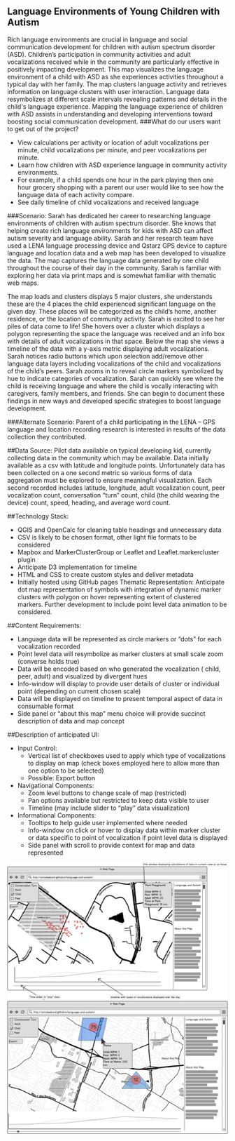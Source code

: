 ## Language Environments of Young Children with Autism
Rich language environments are crucial in language and social communication development for children with autism spectrum disorder (ASD). Children’s participation in community activities and adult vocalizations received while in the community are particularly effective in positively impacting development. This map visualizes the language environment of a child with ASD as she experiences activities throughout a typical day with her family. The map clusters language activity and retrieves information on language clusters with user interaction. Language data resymbolizes at different scale intervals revealing patterns and details in the child's language experience. Mapping the language experience of children with ASD assists in understanding and developing interventions toward boosting social communication development. 
###What do our users want to get out of the project?
- View calculations per activity or location of adult vocalizations per minute, child vocalizations per minute, and peer vocalizations per minute.
- Learn how children with ASD experience language in community activity environments. 
- For example, if a child spends one hour in the park playing then one hour grocery shopping with a parent our user would like to see how the language data of each activity compare. 
- See daily timeline of child vocalizations and received language

###Scenario:
Sarah has dedicated her career to researching language environments of children with autism spectrum disorder. She knows that helping create rich language environments for kids with ASD can affect autism severity and language ability. Sarah and her research team have used a LENA language processing device and Qstarz GPS device to capture language and location data and a web map has been developed to visualize the data. The map captures the language data generated by one child throughout the course of their day in the community. Sarah is familiar with exploring her data via print maps and is somewhat familiar with thematic web maps.

The map loads and clusters displays 5 major clusters, she understands these are the 4 places the child experienced significant language on the given day. These places will be categorized as the child’s home, another residence, or the location of community activity. Sarah is excited to see her piles of data come to life! She hovers over a cluster which displays a polygon representing the space the language was received and an info box with details of adult vocalizations in that space. Below the map she views a timeline of the data with a y-axis metric displaying adult vocalizations. Sarah notices radio buttons which upon selection add/remove other language data layers including vocalizations of the child and vocalizations of the child’s peers. Sarah zooms in to reveal circle markers symbolized by hue to indicate categories of vocalization. Sarah can quickly see where the child is receiving language and where the child is vocally interacting with caregivers, family members, and friends. She can begin to document these findings in new ways and developed specific strategies to boost language development. 

###Alternate Scenario: 
Parent of a child participating in the LENA – GPS language and location recording research is interested in results of the data collection they contributed.

##Data Source:
Pilot data available on typical developing kid, currently collecting data in the community which may be available. Data initially available as a csv with latitude and longitude points. Unfortunately data has been collected on a one second metric so various forms of data aggregation must be explored to ensure meaningful visualization. Each second recorded includes latitude, longitude, adult vocalization count, peer vocalization count, conversation “turn” count, child (the child wearing the device) count, speed, heading, and average word count.

##Technology Stack:
- QGIS and OpenCalc for cleaning table headings and unnecessary data
- CSV is likely to be chosen format, other light file formats to be considered 
- Mapbox and MarkerClusterGroup or Leaflet and Leaflet.markercluster plugin
- Anticipate D3 implementation for timeline
- HTML and CSS to create custom styles and deliver metadata
- Initially hosted using GitHub pages 
Thematic Representation:
Anticipate dot map representation of symbols with integration of dynamic marker clusters with polygon on hover representing extent of clustered markers. Further development to include point level data animation to be considered.

##Content Requirements:
- Language data will be represented as circle markers or “dots” for each vocalization recorded
- Point level data will resymbolize as marker clusters at small scale zoom (converse holds true)
- Data will be encoded based on who generated the vocalization ( child, peer, adult) and visualized by divergent hues 
- Info-window will display to provide user details of cluster or individual point (depending on current chosen scale)
- Data will be displayed on timeline to present temporal aspect of data in consumable format
- Side panel or “about this map” menu choice will provide succinct description of data and map concept 

##Description of anticipated UI:
- Input Control: 
	- Vertical list of checkboxes used to apply which type of vocalizations to display on map (check boxes employed here to allow more than one option to be selected)
	- Possible: Export button
- Navigational Components:
	- Zoom level buttons to change scale of map (restricted)
	- Pan options available but restricted to keep data visible to user
	- Timeline (may include slider to “play” data visualization)
- Informational Components:
	- Tooltips to help guide user implemented where needed
	- Info-window on click or hover to display data within marker cluster or data specific to point of vocalization if point level data is displayed
	- Side panel with scroll to provide context for map and data represented 

![a markup of language and autism map made with Balsamiq](mockup-1.png)
![a markup of language and autism map made with Balsamiq](mockup-2.png)